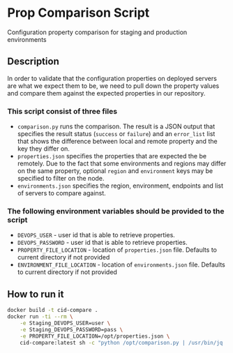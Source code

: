 # Prop Comparison Script

Configuration property comparison for staging and production environments

## Description

In order to validate that the configuration properties on deployed servers are
what we expect them to be, we need to pull down the property values and
compare them against the expected properties in our repository.

### This script consist of three files

* `comparison.py` runs the comparison.  The result is a JSON output that
  specifies the result status (`success` or `failure`) and an `error_list`
  list that shows the difference between local and remote property and the key
  they differ on.
* `properties.json` specifies the properties that are expected the be remotely.
  Due to the fact that some environments and regions may differ on the same
  property, optional `region` and `environment` keys may be specified to
  filter on the node.
* `environments.json` specifies the region, environment, endpoints and list
  of servers to compare against.

### The following environment variables should be provided to the script

* `DEVOPS_USER` - user id that is able to retrieve properties.
* `DEVOPS_PASSWORD` - user id that is able to retrieve properties.
* `PROPERTY_FILE_LOCATION` - location of `properties.json` file.  Defaults to
  current directory if not provided
* `ENVIRONMENT_FILE_LOCATION` - location of `environments.json` file.
  Defaults to current directory if not provided

## How to run it

```bash
docker build -t cid-compare .
docker run -ti --rm \
    -e Staging_DEVOPS_USER=user \
    -e Staging_DEVOPS_PASSWORD=pass \
    -e PROPERTY_FILE_LOCATION=/opt/properties.json \
    cid-compare:latest sh -c "python /opt/comparison.py | /usr/bin/jq ."
```
